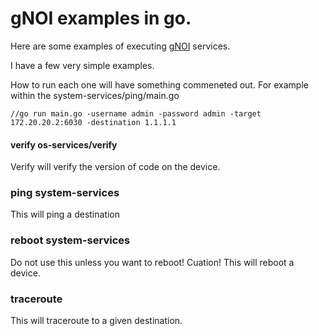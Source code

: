 # gNOI examples in go.

Here are some examples of executing [gNOI](https://github.com/openconfig/gnoi) services.

I have a few very simple examples.

How to run each one will have something commeneted out.  For example within the system-services/ping/main.go

```text
//go run main.go -username admin -password admin -target 172.20.20.2:6030 -destination 1.1.1.1
```

#### verify os-services/verify
Verify will verify the version of code on the device.

### ping system-services
This will ping a destination

### reboot system-services
Do not use this unless you want to reboot!  Cuation!  This will reboot a device.

### traceroute
This will traceroute to a given destination.